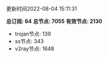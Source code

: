 更新时间2022-08-04 15:11:31

**总订阅: 64**
**总节点: 7055**
**有效节点: 2130**
- trojan节点: 139
- ss节点: 343
- v2ray节点: 1648
